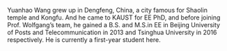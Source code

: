 Yuanhao Wang grew up in Dengfeng, China, a city famous for Shaolin temple and Kongfu. And he came to KAUST for EE PhD, and before joining Prof. Wolfgang’s team, he gained a B.S. and M.S.in EE in Beijing University of Posts and Telecommunication in 2013 and Tsinghua University in 2016 respectively.
He is currently a first-year student here.
